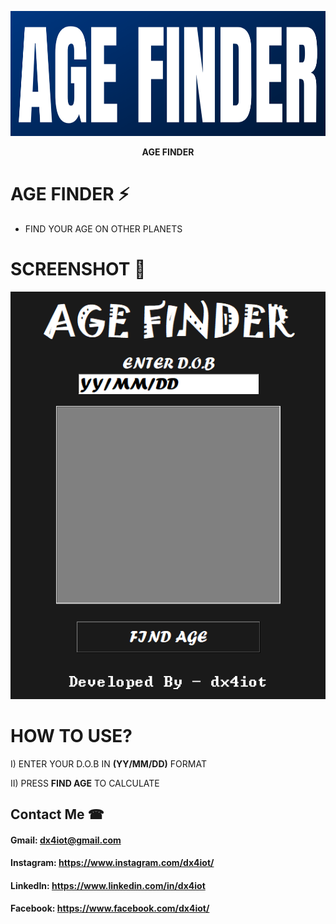 <p align="center"><img src="logo/logo.png" width="600" height="200" alt="logo"></p>
<p align="center"><b>AGE FINDER</b></p>

# AGE FINDER ⚡
* FIND YOUR AGE ON OTHER PLANETS

# SCREENSHOT 📸
![](ss/ss.PNG)

# HOW TO USE?
I) ENTER YOUR D.O.B IN **(YY/MM/DD)** FORMAT 

II) PRESS **FIND AGE** TO CALCULATE

## Contact Me ☎

#### Gmail: dx4iot@gmail.com

#### Instagram: https://www.instagram.com/dx4iot/

#### LinkedIn: https://www.linkedin.com/in/dx4iot

#### Facebook: https://www.facebook.com/dx4iot/

